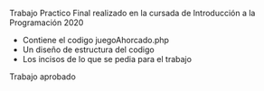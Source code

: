 Trabajo Practico Final realizado en la cursada de Introducción a la Programación 2020

- Contiene el codigo juegoAhorcado.php
- Un diseño de estructura del codigo
- Los incisos de lo que se pedia para el trabajo


Trabajo aprobado
